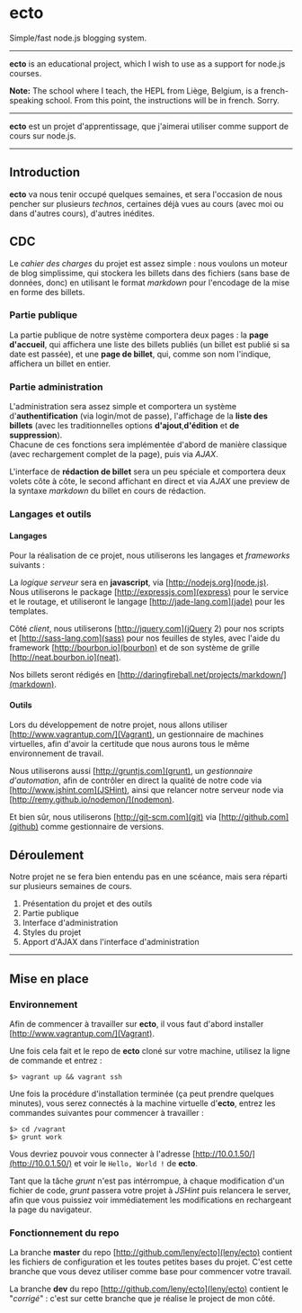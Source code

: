 # ecto

Simple/fast node.js blogging system.

* * *

**ecto** is an educational project, which I wish to use as a support for node.js courses.

**Note:** The school where I teach, the HEPL from Liège, Belgium, is a french-speaking school. From this point, the instructions will be in french. Sorry.

* * *

**ecto** est un projet d'apprentissage, que j'aimerai utiliser comme support de cours sur node.js.

* * *

## Introduction

**ecto** va nous tenir occupé quelques semaines, et sera l'occasion de nous pencher sur plusieurs *technos*, certaines déjà vues au cours (avec moi ou dans d'autres cours), d'autres inédites.

## CDC

Le *cahier des charges* du projet est assez simple : nous voulons un moteur de blog simplissime, qui stockera les billets dans des fichiers (sans base de données, donc) en utilisant le format *markdown* pour l'encodage de la mise en forme des billets.

### Partie publique

La partie publique de notre système comportera deux pages : la **page d'accueil**, qui affichera une liste des billets publiés (un billet est publié si sa date est passée), et une **page de billet**, qui, comme son nom l'indique, affichera un billet en entier.

### Partie administration

L'administration sera assez simple et comportera un système d'**authentification** (via login/mot de passe), l'affichage de la **liste des billets** (avec les traditionnelles options **d'ajout**,**d'édition** et **de suppression**).  
Chacune de ces fonctions sera implémentée d'abord de manière classique (avec rechargement complet de la page), puis via *AJAX*.

L'interface de **rédaction de billet** sera un peu spéciale et comportera deux volets côte à côte, le second affichant en direct et via *AJAX* une preview de la syntaxe *markdown* du billet en cours de rédaction.

### Langages et outils

#### Langages

Pour la réalisation de ce projet, nous utiliserons les langages et *frameworks* suivants :

La *logique serveur* sera en **javascript**, via [http://nodejs.org](node.js).  
Nous utiliserons le package [http://expressjs.com](express) pour le service et le routage, et utiliseront le langage [http://jade-lang.com](jade) pour les templates.

Côté *client*, nous utiliserons [http://jquery.com](jQuery 2) pour nos scripts et [http://sass-lang.com](sass) pour nos feuilles de styles, avec l'aide du framework [http://bourbon.io](bourbon) et de son système de grille [http://neat.bourbon.io](neat).

Nos billets seront rédigés en [http://daringfireball.net/projects/markdown/](markdown).

#### Outils

Lors du développement de notre projet, nous allons utiliser [http://www.vagrantup.com/](Vagrant), un gestionnaire de machines virtuelles, afin d'avoir la certitude que nous aurons tous le même environnement de travail.

Nous utiliserons aussi [http://gruntjs.com](grunt), un *gestionnaire d'automation*, afin de contrôler en direct la qualité de notre code via [http://www.jshint.com](JSHint), ainsi que relancer notre serveur node via [http://remy.github.io/nodemon/](nodemon).

Et bien sûr, nous utiliserons [http://git-scm.com](git) via [http://github.com](github) comme gestionnaire de versions.

## Déroulement

Notre projet ne se fera bien entendu pas en une scéance, mais sera réparti sur plusieurs semaines de cours.

1. Présentation du projet et des outils
2. Partie publique
3. Interface d'administration
4. Styles du projet
5. Apport d'AJAX dans l'interface d'administration

* * *

## Mise en place

### Environnement

Afin de commencer à travailler sur **ecto**, il vous faut d'abord installer [http://www.vagrantup.com/](Vagrant).

Une fois cela fait et le repo de **ecto** cloné sur votre machine, utilisez la ligne de commande et entrez :

    $> vagrant up && vagrant ssh

Une fois la procédure d'installation terminée (ça peut prendre quelques minutes), vous serez connectés à la machine virtuelle d'**ecto**, entrez les commandes suivantes pour commencer à travailler :

    $> cd /vagrant
    $> grunt work

Vous devriez pouvoir vous connecter à l'adresse [http://10.0.1.50/](http://10.0.1.50/) et voir le `Hello, World !` de **ecto**.

Tant que la tâche *grunt* n'est pas intérrompue, à chaque modification d'un fichier de code, *grunt* passera votre projet à *JSHint* puis relancera le server, afin que vous puissiez voir immédiatement les modifications en rechargeant la page du navigateur.

### Fonctionnement du repo

La branche **master** du repo [http://github.com/leny/ecto](leny/ecto) contient les fichiers de configuration et les toutes petites bases du projet.
C'est cette branche que vous devez utiliser comme base pour commencer votre travail.

La branche **dev** du repo [http://github.com/leny/ecto](leny/ecto) contient le "*corrigé*" : c'est sur cette branche que je réalise le project de mon côté.
